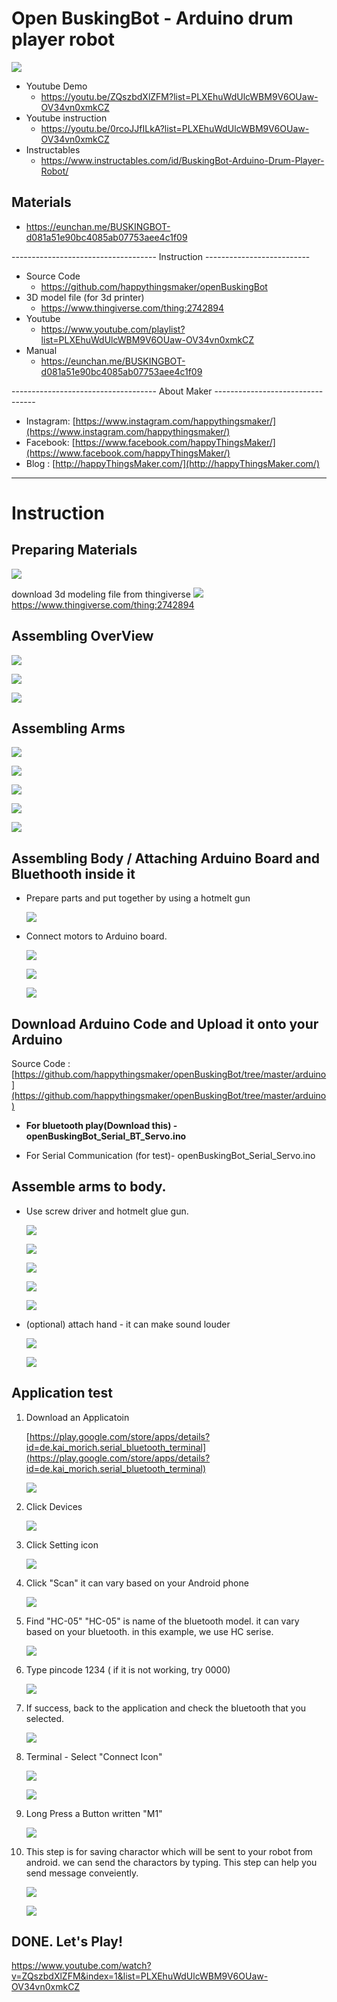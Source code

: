 # Open BuskingBot - Arduino drum player robot

![](img/openBuskingBot.jpg)


- Youtube Demo
    - https://youtu.be/ZQszbdXlZFM?list=PLXEhuWdUlcWBM9V6OUaw-OV34vn0xmkCZ
- Youtube instruction
    - https://youtu.be/0rcoJJfILkA?list=PLXEhuWdUlcWBM9V6OUaw-OV34vn0xmkCZ
- Instructables
    - https://www.instructables.com/id/BuskingBot-Arduino-Drum-Player-Robot/

## Materials
- https://eunchan.me/BUSKINGBOT-d081a51e90bc4085ab07753aee4c1f09

------------------------------------ Instruction --------------------------

- Source Code
    - https://github.com/happythingsmaker/openBuskingBot
- 3D model file (for 3d printer)
    - https://www.thingiverse.com/thing:2742894
- Youtube
    - https://www.youtube.com/playlist?list=PLXEhuWdUlcWBM9V6OUaw-OV34vn0xmkCZ
- Manual
    - https://eunchan.me/BUSKINGBOT-d081a51e90bc4085ab07753aee4c1f09

------------------------------------ About Maker ---------------------------------

- Instagram: [https://www.instagram.com/happythingsmaker/](https://www.instagram.com/happythingsmaker/)
- Facebook: [https://www.facebook.com/happyThingsMaker/](https://www.facebook.com/happyThingsMaker/)
- Blog : [http://happyThingsMaker.com/](http://happyThingsMaker.com/)

---

# Instruction

## Preparing Materials

![](img/0.OverallParts.jpg)


download 3d modeling file from thingiverse
![](img/1.thingiverse.jpg)
https://www.thingiverse.com/thing:2742894



## Assembling OverView

![](img/2.assem_1.jpg)

![](img/2.assem_2.jpg)

![](img/2.assem_3.jpg)


## Assembling Arms

![](img/2.assem_5.jpg)

![](img/2.assem_6.jpg)

![](img/2.assem_7.jpg)

![](img/2.assem_8.jpg)

![](img/2.assem_9.jpg)


## Assembling Body \/ Attaching Arduino Board and Bluethooth inside it

* Prepare parts and put together by using a hotmelt gun

    ![](img/2.assem_10.jpg)

* Connect motors to Arduino board.

    ![](img/2.assem_10_1.jpg)

    ![](img/2.assem_10_2.jpg)

    ![](img/2.assem_10_3.jpg)

## Download Arduino Code and Upload it onto your Arduino

Source Code :  [https://github.com/happythingsmaker/openBuskingBot/tree/master/arduino](https://github.com/happythingsmaker/openBuskingBot/tree/master/arduino)

- **For bluetooth play(Download this) - openBuskingBot_Serial_BT_Servo.ino**

- For Serial Communication (for test)- openBuskingBot_Serial_Servo.ino

## Assemble arms to body.

* Use screw driver and hotmelt glue gun.

    ![](img/2.assem_11.jpg)    
    
    ![](img/2.assem_12.jpg)
    
    ![](img/2.assem_13.jpg)
    
    ![](img/2.assem_14.jpg)

    ![](img/2.assem_15.jpg)

* (optional) attach hand - it can make sound louder

    ![](img/2.assem_16.jpg)

    ![](img/2.assem_17.jpg)
    

## Application test

1. Download an Applicatoin 

    [https://play.google.com/store/apps/details?id=de.kai_morich.serial_bluetooth_terminal](https://play.google.com/store/apps/details?id=de.kai_morich.serial_bluetooth_terminal)
   
    ![](img/3_1_1.jpg)

2. Click Devices

    ![](img/3_1.jpg)

3. Click Setting icon

    ![](img/3_2.jpg)

4. Click "Scan"
    it can vary based on your Android phone 

    ![](img/3_3.jpg)

5. Find "HC-05"
    "HC-05" is name of the bluetooth model. it can vary based on your bluetooth. in this example, we use HC serise.

    ![](img/3_4.jpg)

6. Type pincode 1234 ( if it is not working, try 0000)

    ![](img/3_5.jpg)

6. If success, back to the application and check the bluetooth that you selected. 

    ![](img/3_6.jpg)

7. Terminal - Select "Connect Icon"

    ![](img/3_7.jpg)

    ![](img/3_8.jpg)

8. Long Press a Button written "M1" 

    ![](img/3_9.jpg)

9. This step is for saving charactor which will be sent to your robot from android. we can send the charactors by typing. This step can help you send message conveiently.

    ![](img/3_10.jpg)

    ![](img/3_11.jpg)

## DONE. Let's Play!

https://www.youtube.com/watch?v=ZQszbdXlZFM&index=1&list=PLXEhuWdUlcWBM9V6OUaw-OV34vn0xmkCZ
